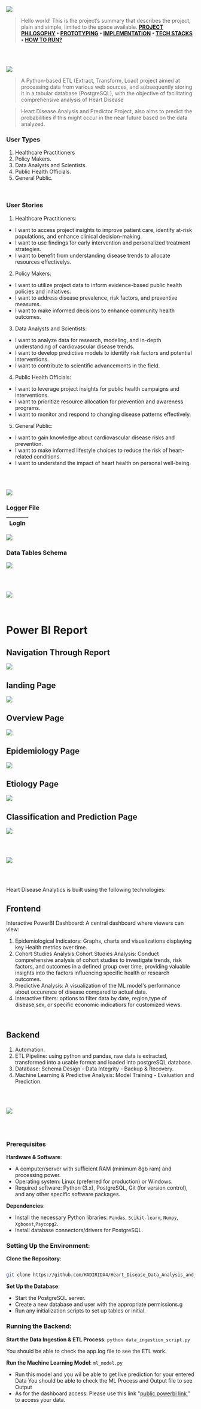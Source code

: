 <img  src="readme\title1.svg"/>

<div>

> Hello world! This is the project’s summary that describes the project, plain and simple, limited to the space available.
> **[PROJECT PHILOSOPHY](#project-philosophy) • [PROTOTYPING](#prototyping) • [IMPLEMENTATION](#demo) • [TECH STACKS](#stacks) • [HOW TO RUN?](#run)**

</div>

<br><br>

<!-- project philosophy -->

<a  name="philosophy" ></a>
<img  src="readme/title2.svg" id="project-philosophy"/>

> A Python-based ETL (Extract, Transform, Load) project aimed at processing data from various web sources, and subsequently storing it in a tabular database (PostgreSQL), with the objective of facilitating comprehensive analysis of Heart Disease

> Heart Disease Analysis and Predictor Project, also aims to predict the probabilities if this might occur in the near future based on the data analyzed.<br>

### User Types

1. Healthcare Practitioners
2. Policy Makers.
3. Data Analysts and Scientists.
4. Public Health Officials.
5. General Public.

<br>

### User Stories

1.  Healthcare Practitioners:

- I want to access project insights to improve patient care, identify at-risk populations, and enhance clinical decision-making.
- I want to use findings for early intervention and personalized treatment strategies.
- I want to benefit from understanding disease trends to allocate resources effectivelys.

2.  Policy Makers:

- I want to utilize project data to inform evidence-based public health policies and initiatives.
- I want to address disease prevalence, risk factors, and preventive measures.
- I want to make informed decisions to enhance community health outcomes.

3.  Data Analysts and Scientists:

- I want to analyze data for research, modeling, and in-depth understanding of cardiovascular disease trends.
- I want to develop predictive models to identify risk factors and potential interventions.
- I want to contribute to scientific advancements in the field.

4.  Public Health Officials:

- I want to leverage project insights for public health campaigns and interventions.
- I want to prioritize resource allocation for prevention and awareness programs.
- I want to monitor and respond to changing disease patterns effectively.

5.  General Public:

- I want to gain knowledge about cardiovascular disease risks and prevention.
- I want to make informed lifestyle choices to reduce the risk of heart-related conditions.
- I want to understand the impact of heart health on personal well-being.

<br><br>

<!-- Prototyping -->

<a  name="prototyping" ></a>
<img  src="readme/title3.svg" id="prototyping"/>

### Logger File

| LogIn |
| ----- |

<img  src="readme\logger.png"  id="prototyping"/>

### Data Tables Schema

<img  src="readme\Copy of db_Heart.png"  id="prototyping"/>

<br><br>

<!-- Implementation -->

<a  name="Demo"></a>
<img  src="readme/title4.svg" id="#demo" />

<br>

# Power BI Report

## Navigation Through Report

<img src="readme\OverView.gif" id="prototyping"  />

## landing Page

<img src= "readme\Landing_Page.png" id="prototyping"/>

## Overview Page

<img src= "readme\Overview.png" id="prototyping"/>

## Epidemiology Page

<img src= "readme\epidemiolgy.gif" id="prototyping"/>

## Etiology Page

<img src= "readme\etiology.png" id="prototyping"/>

## Classification and Prediction Page

<img src= "readme\classification and evaluating.png" id="prototyping"/>

<br><br>

<!-- Tech stacks -->

<a  name="Stack"></a>
<img  src="readme\title5.svg" id="stacks"/>

<br><br>

Heart Disease Analytics is built using the following technologies:

## Frontend

Interactive PowerBI Dashboard:
A central dashboard where viewers can view:

1. Epidemiological Indicators: Graphs, charts and visualizations displaying key Health metrics over time.
2. Cohort Studies Analysis:Cohort Studies Analysis: Conduct comprehensive analysis of cohort studies to investigate trends, risk factors, and outcomes in a defined group over time, providing valuable insights into the factors influencing specific health or research outcomes.
3. Predictive Analysis: A visualization of the ML model's performance about occurence of disease compared to actual data.
4. Interactive filters: options to filter data by date, region,type of disease,sex, or specific economic indicatiors for customized views.

<br>

## Backend

1. Automation.
2. ETL Pipeline: using python and pandas, raw data is extracted, transformed into a usable format and loaded into postgreSQL database.
3. Database: Schema Design - Data Integrity - Backup & Recovery.
4. Machine Learning & Predictive Analysis: Model Training - Evaluation and Prediction.

<br>

<br>

<!-- How To Run -->

<a  name="How To Run "  ></a>
<img  src="readme\title6.svg" id="Run"/>

<br><br>

### Prerequisites

**Hardware & Software**:

- A computer/server with sufficient RAM (minimum 8gb ram) and processing power.
- Operating system: Linux (preferred for production) or Windows.
- Required software: Python (3.x), PostgreSQL, Git (for version control), and any other specific software packages.

**Dependencies**:

- Install the necessary Python libraries: `Pandas`, `Scikit-learn`, `Numpy`, `Xgboost`,`Psycopg2`.
- Install database connectors/drivers for PostgreSQL.

### **Setting Up the Environment**:

**Clone the Repository**:

```sh

git clone https://github.com/HADIRIDA4/Heart_Disease_Data_Analysis_and_Predictor

```

**Set Up the Database**:

- Start the PostgreSQL server.
- Create a new database and user with the appropriate permissions.g
- Run any initialization scripts to set up tables or initial.

### **Running the Backend**:

**Start the Data Ingestion & ETL Process**:
`python data_ingestion_script.py`

You should be able to check the app.log file to see the ETL work.

**Run the Machine Learning Model**:
`ml_model.py`

- Run this model and you wil be able to get live prediction for your entered Data
  You should be able to check the ML Process and Output file to see Output
- As for the dashboard access: Please use this link "[public powerbi link ](https://app.powerbi.com/view?r=eyJrIjoiYzE3Nzg2MDItNDY4MC00ZDA6LTlkMGYtNTQ5M2YxM2U3ODVlIiwidCI6IjJhZDk2OTM0LTQzZTUtNDFjMi05NzYxLWYzMzVmZTIxNGNjMyIsImMiOjl9)" to access your data.
